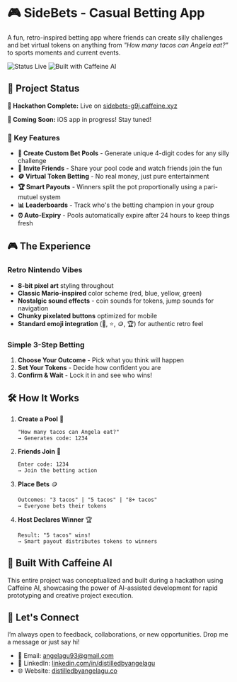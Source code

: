 # 🎮 SideBets - Casual Betting App

A fun, retro-inspired betting app where friends can create silly challenges and bet virtual tokens on anything from *"How many tacos can Angela eat?"* to sports moments and current events. 

![Status Live](https://img.shields.io/badge/Status-Live-green?style=for-the-badge)
![Built with Caffeine AI](https://img.shields.io/badge/Built%20with-Caffeine%20AI-yellow?style=for-the-badge)


## 🚀 Project Status

**🎉 Hackathon Complete:** Live on [sidebets-g9j.caffeine.xyz](https://sidebets-g9j.caffeine.xyz)

**📱 Coming Soon:** iOS app in progress! Stay tuned! 


### 🌟 Key Features

- **🎲 Create Custom Bet Pools** - Generate unique 4-digit codes for any silly challenge
- **👥 Invite Friends** - Share your pool code and watch friends join the fun
- **🪙 Virtual Token Betting** - No real money, just pure entertainment
- **🏆 Smart Payouts** - Winners split the pot proportionally using a pari-mutuel system
- **📊 Leaderboards** - Track who's the betting champion in your group
- **⏰ Auto-Expiry** - Pools automatically expire after 24 hours to keep things fresh


## 🎮 The Experience

### Retro Nintendo Vibes
- **8-bit pixel art** styling throughout
- **Classic Mario-inspired** color scheme (red, blue, yellow, green)
- **Nostalgic sound effects** - coin sounds for tokens, jump sounds for navigation
- **Chunky pixelated buttons** optimized for mobile
- **Standard emoji integration** (🍄, ⭐, 🪙, 🏆) for authentic retro feel

### Simple 3-Step Betting
1. **Choose Your Outcome** - Pick what you think will happen
2. **Set Your Tokens** - Decide how confident you are
3. **Confirm & Wait** - Lock it in and see who wins!


## 🛠️ How It Works

1. **Create a Pool** 🎯
   ```
   "How many tacos can Angela eat?"
   → Generates code: 1234
   ```

2. **Friends Join** 👫
   ```
   Enter code: 1234
   → Join the betting action
   ```

3. **Place Bets** 🪙
   ```
   Outcomes: "3 tacos" | "5 tacos" | "8+ tacos"
   → Everyone bets their tokens
   ```

4. **Host Declares Winner** 🏆
   ```
   Result: "5 tacos" wins!
   → Smart payout distributes tokens to winners
   ```


## 🎉 Built With Caffeine AI

This entire project was conceptualized and built during a hackathon using Caffeine AI, showcasing the power of AI-assisted development for rapid prototyping and creative project execution.


## 🤝 Let's Connect

I’m always open to feedback, collaborations, or new opportunities. Drop me a message or just say hi!

- 📩 Email: [angelagu93@gmail.com](mailto:angelagu93@gmail.com)
- 💼 LinkedIn: [linkedin.com/in/distilledbyangelagu](https://www.linkedin.com/in/distilledbyangelagu/)
- 🌐 Website: [distilledbyangelagu.co](https://distilledbyangelagu.co/)
